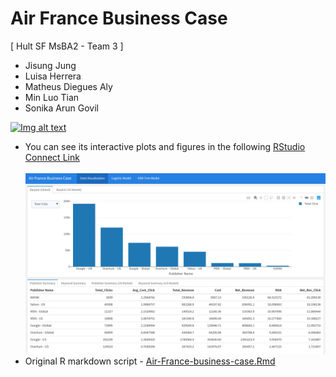 # Air France Business Case

[ Hult SF MsBA2 - Team 3 ]
- Jisung Jung
- Luisa Herrera
- Matheus Diegues Aly
- Min Luo Tian
- Sonika Arun Govil

[![Img alt text](https://img.youtube.com/vi/c-dL2LImlZ4/0.jpg)](https://www.youtube.com/embed/c-dL2LImlZ4)

- You can see its interactive plots and figures in the following [RStudio Connect Link](https://bookdown.org/Marvin/air_france_business_case/) <br> <br>
  <img src="images/plot.jpg">
- Original R markdown script - [Air-France-business-case.Rmd](https://github.com/marvin-jung/Air-France-Business-Case/raw/main/scripts/Air-France-business-case.zip)


